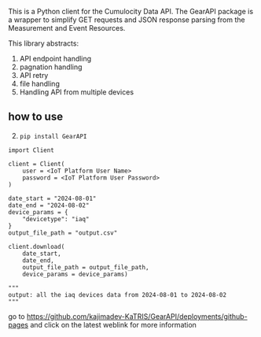 This is a Python client for the Cumulocity Data API. The GearAPI package is a wrapper to simplify GET requests and JSON response parsing from the Measurement and Event Resources. 

This library abstracts:
1. API endpoint handling
2. pagnation handling
3. API retry
4. file handling
5. Handling API from multiple devices 

## how to use

2. `pip install GearAPI`


```
import Client

client = Client(
    user = <IoT Platform User Name>
    password = <IoT Platform User Password>
)

date_start = "2024-08-01"
date_end = "2024-08-02"
device_params = {
    "devicetype": "iaq"
}
output_file_path = "output.csv"

client.download(
    date_start, 
    date_end, 
    output_file_path = output_file_path, 
    device_params = device_params)

"""
output: all the iaq devices data from 2024-08-01 to 2024-08-02
"""
```

go to https://github.com/kajimadev-KaTRIS/GearAPI/deployments/github-pages and click on the latest weblink for more information
